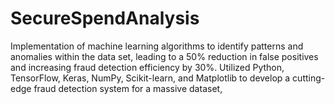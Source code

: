 # SecureSpendAnalysis
Implementation of machine learning algorithms to identify patterns and anomalies within the data set, leading to a 50% reduction in false positives and increasing fraud detection efficiency by 30%. Utilized Python, TensorFlow, Keras, NumPy, Scikit-learn, and Matplotlib to develop a cutting-edge fraud detection system for a massive dataset,
